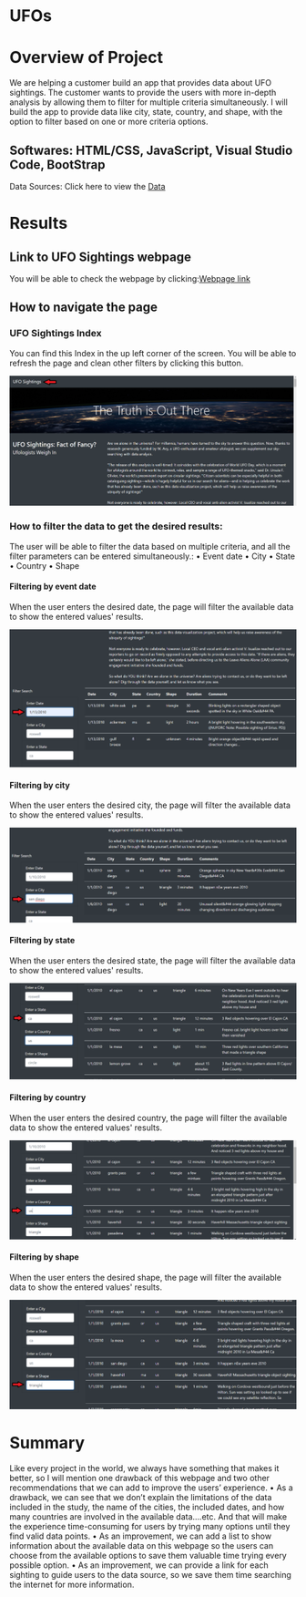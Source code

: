 # UFOs
# Overview of Project
We are helping a customer build an app that provides data about UFO sightings. The customer wants to provide the users with more in-depth analysis by allowing them to filter for multiple criteria simultaneously. 
I will build the app to provide data like city, state, country, and shape, with the option to filter based on one or more criteria options.

## Softwares: HTML/CSS, JavaScript, Visual Studio Code, BootStrap

Data Sources: Click here to view the [Data](https://github.com/ALEIN3/UFOs/blob/main/Static/JavaScript/data.js)

# Results
## Link to UFO Sightings webpage

You will be able to check the webpage by clicking:[Webpage link](https://github.com/ALEIN3/UFOs/blob/main/index.html)

## How to navigate the page

### UFO Sightings Index 
You can find this Index in the up left corner of the screen.
You will be able to refresh the page and clean other filters by clicking this button.

![](https://github.com/ALEIN3/UFOs/blob/main/Static/Images/Index.png)

### How to filter the data to get the desired results:
The user will be able to filter the data based on multiple criteria, and all the filter parameters can be entered simultaneously.:
•	Event date
•	City
•	State
•	Country
•	Shape

#### Filtering by event date

When the user enters the desired date, the page will filter the available data to show the entered values' results.

![](https://github.com/ALEIN3/UFOs/blob/main/Static/Images/Date%20filter.png)

#### Filtering by city

When the user enters the desired city, the page will filter the available data to show the entered values' results.

![](https://github.com/ALEIN3/UFOs/blob/main/Static/Images/City%20filter.png)

#### Filtering by state

When the user enters the desired state, the page will filter the available data to show the entered values' results.

![](https://github.com/ALEIN3/UFOs/blob/main/Static/Images/State%20filter.png)

#### Filtering by country 

When the user enters the desired country, the page will filter the available data to show the entered values' results.

![](https://github.com/ALEIN3/UFOs/blob/main/Static/Images/Country%20filter.png)

#### Filtering by shape

When the user enters the desired shape, the page will filter the available data to show the entered values' results.

![](https://github.com/ALEIN3/UFOs/blob/main/Static/Images/Shape%20filter.png)

# Summary
Like every project in the world, we always have something that makes it better, so I will mention one drawback of this webpage and two other recommendations that we can add to improve the users’ experience.
•	As a drawback, we can see that we don’t explain the limitations of the data included in the study, the name of the cities, the included dates, and how many countries are involved in the available data….etc. And that will make the experience time-consuming for users by trying many options until they find valid data points.
•	As an improvement, we can add a list to show information about the available data on this webpage so the users can choose from the available options to save them valuable time trying every possible option.
•	As an improvement, we can provide a link for each sighting to guide users to the data source, so we save them time searching the internet for more information.

